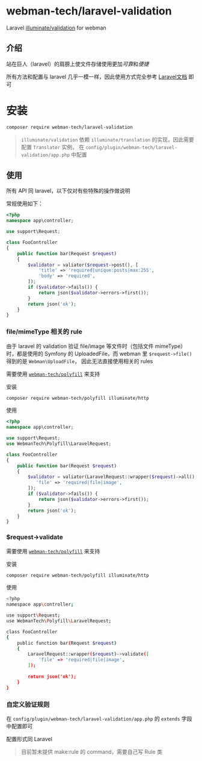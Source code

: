 # webman-tech/laravel-validation

Laravel [illuminate/validation](https://packagist.org/packages/illuminate/validation) for webman

## 介绍

站在巨人（laravel）的肩膀上使文件存储使用更加*可靠*和*便捷*

所有方法和配置与 laravel 几乎一模一样，因此使用方式完全参考 [Laravel文档](http://laravel.p2hp.com/cndocs/8.x/validation) 即可

# 安装

```bash
composer require webman-tech/laravel-validation
```

> `illuminate/validation` 依赖 `illuminate/translation` 的实现，因此需要配置 `Translator` 实例，
在 `config/plugin/webman-tech/laravel-validation/app.php` 中配置

## 使用

所有 API 同 laravel，以下仅对有些特殊的操作做说明

常规使用如下：

```php
<?php
namespace app\controller;

use support\Request;

class FooController
{
    public function bar(Request $request) 
    {
        $validator = valiator($request->post(), [
            'title' => 'required|unique:posts|max:255',
            'body' => 'required',
        ]);
        if ($validator->fails()) {
            return json($validator->errors->first());
        }
        return json('ok');
    }
}
```

### file/mimeType 相关的 rule

由于 laravel 的 validation 验证 file/image 等文件时（包括文件 mimeType）时，都是使用的 Symfony 的 UploadedFile，而 webman 里 `$request->file()` 得到的是 `Webman\UploadFile`，
因此无法直接使用相关的 rules

需要使用 [`webman-tech/polyfill`](https://github.com/webman-tech/polyfill) 来支持

安装

```bash
composer require webman-tech/polyfill illuminate/http
```

使用

```php
<?php
namespace app\controller;

use support\Request;
use WebmanTech\Polyfill\LaravelRequest;

class FooController
{
    public function bar(Request $request) 
    {
        $validator = valiator(LaravelRequest::wrapper($request)->all(), [
           'file' => 'required|file|image',
        ]);
        if ($validator->fails()) {
            return json($validator->errors->first());
        }
        return json('ok');
    }
}
```

### $request->validate

需要使用 [`webman-tech/polyfill`](https://github.com/webman-tech/polyfill) 来支持

安装

```bash
composer require webman-tech/polyfill illuminate/http
```

使用

```bash
<?php
namespace app\controller;

use support\Request;
use WebmanTech\Polyfill\LaravelRequest;

class FooController
{
    public function bar(Request $request) 
    {
        LaravelRequest::wrapper($request)->validate([
            'file' => 'required|file|image',
        ]);
        
        return json('ok');
    }
}
```

### 自定义验证规则

在 `config/plugin/webman-tech/laravel-validation/app.php` 的 `extends` 字段中配置即可

配置形式同 Laravel

> 目前暂未提供 make:rule 的 command，需要自己写 Rule 类
